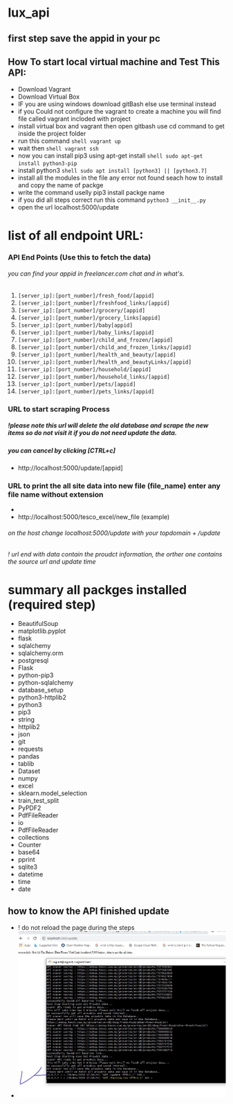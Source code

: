 # lux_api

## first step save the appid in your pc 

## How To start local virtual machine and Test This API:
* Download Vagrant
* Download Virtual Box
* IF you are using windows download gitBash else use terminal instead
* if you Could not configure the vagrant to create a machine you will find file called vagrant incloded with project
* install  virtual box and vagrant then open gitbash use cd command to get inside the project folder
* run this command ```shell vagrant up ```
* wait then ```shell vagrant ssh ```
* now you can install pip3 using apt-get install  ```shell sudo apt-get install python3-pip```
* install python3 ```shell sudo apt install [python3] || [python3.7] ```
* install all the modules in the file any error not found seach how to install and copy the name of packge 
* write the command uselly pip3 install packge name
* if you did all steps correct run this command  ``` python3 __init__.py  ```
* open the url localhost:5000/update


# list of all endpoint URL:


### API End Points (Use this to fetch the data)

###### you can find your appid in freelancer.com chat and in what's.

1. ```[server_ip]:[port_number]/fresh_food/[appid] ```
2. ```[server_ip]:[port_number]/freshfood_links/[appid]```
3. ```[server_ip]:[port_number]/grocery/[appid]```
4. ```[server_ip]:[port_number]/grocery_links[appid]```
5. ```[server_ip]:[port_number]/baby[appid]```
6. ```[server_ip]:[port_number]/baby_links/[appid]```
7. ```[server_ip]:[port_number]/child_and_frozen/[appid]```
8. ```[server_ip]:[port_number]/child_and_frozen_links/[appid]```
9. ```[server_ip]:[port_number]/health_and_beauty/[appid]```
10. ```[server_ip]:[port_number]/health_and_beautyLinks/[appid]```
12. ```[server_ip]:[port_number]/household/[appid]```
13. ```[server_ip]:[port_number]/household_links/[appid]```
14. ```[server_ip]:[port_number]/pets/[appid]```
15. ```[server_ip]:[port_number]/pets_links/[appid]```



### URL to start scraping Process

##### !please note this url will delete the old database and scrape the new items so do not visit it if you do not need update the data.
##### you can cancel by clicking [CTRL+c]

* http://localhost:5000/update/[appid]

### URL to print the all site data into new file (file_name) enter any file name without extension

* [server_ip]:[port_number]/tesco_excel/[filename]
* http://localhost:5000/tesco_excel/new_file  (example)

###### on the host change localhost:5000/update with your topdomain + /update
###### ! url end with data contain the proudct information, the orther one contains the source url and update time


# summary all packges installed (required step)
* BeautifulSoup
* matplotlib.pyplot
* flask
* sqlalchemy
* sqlalchemy.orm
* postgresql
* Flask
* python-pip3
* python-sqlalchemy
* database_setup
* python3-httplib2
* python3
* pip3
* string
* httplib2
* json
* git
* requests
* pandas
* tablib 
* Dataset 
* numpy 
* excel 
* sklearn.model_selection 
* train_test_split 
* PyPDF2 
* PdfFileReader
* io 
* PdfFileReader 
* collections 
* Counter 
* base64 
* pprint 
* sqlite3
* datetime
* time
* date


## how to know the API finished update

*  ! do not reload the page during the steps
*  <img src='sucess.JPG'>

